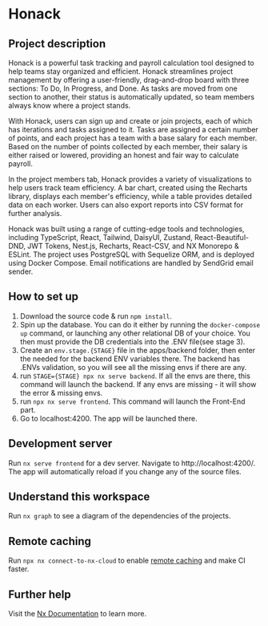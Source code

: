 # Honack

## Project description
Honack is a powerful task tracking and payroll calculation tool designed to help teams stay organized and efficient. Honack streamlines project management by offering a user-friendly, drag-and-drop board with three sections: To Do, In Progress, and Done. As tasks are moved from one section to another, their status is automatically updated, so team members always know where a project stands.

With Honack, users can sign up and create or join projects, each of which has iterations and tasks assigned to it. Tasks are assigned a certain number of points, and each project has a team with a base salary for each member. Based on the number of points collected by each member, their salary is either raised or lowered, providing an honest and fair way to calculate payroll.

In the project members tab, Honack provides a variety of visualizations to help users track team efficiency. A bar chart, created using the Recharts library, displays each member's efficiency, while a table provides detailed data on each worker. Users can also export reports into CSV format for further analysis.

Honack was built using a range of cutting-edge tools and technologies, including TypeScript, React, Tailwind, DaisyUI, Zustand, React-Beautiful-DND, JWT Tokens, Nest.js, Recharts, React-CSV, and NX Monorepo & ESLint. The project uses PostgreSQL with Sequelize ORM, and is deployed using Docker Compose. Email notifications are handled by SendGrid email sender.


## How to set up
1. Download the source code & run `npm install`.
2. Spin up the database. You can do it either by running the `docker-compose up` command, or launching any other relational DB of your choice. You then must provide the DB credentials into the .ENV file(see stage 3).
3. Create an `env.stage.{STAGE}` file in the apps/backend folder, then enter the needed for the backend ENV variables there. The backend has .ENVs validation, so you will see all the missing envs if there are any.
4. run `STAGE={STAGE} npx nx serve backend`. If all the envs are there, this command will launch the backend. If any envs are missing - it will show the error & missing envs.
5. run `npx nx serve frontend`. This command will launch the Front-End part.
6. Go to localhost:4200. The app will be launched there.
## Development server

Run `nx serve frontend` for a dev server. Navigate to http://localhost:4200/. The app will automatically reload if you change any of the source files.

## Understand this workspace

Run `nx graph` to see a diagram of the dependencies of the projects.

## Remote caching

Run `npx nx connect-to-nx-cloud` to enable [remote caching](https://nx.app) and make CI faster.

## Further help

Visit the [Nx Documentation](https://nx.dev) to learn more.
